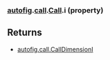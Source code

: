 ### [autofig](autofig.md).[call](autofig.call.md).[Call](autofig.call.Call.md).i (property)




Returns
----------
* [autofig.call.CallDimensionI](autofig.call.CallDimensionI.md)

